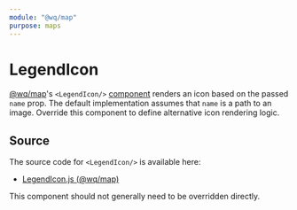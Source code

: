 ```yaml
---
module: "@wq/map"
purpose: maps
---
```


# LegendIcon

[@wq/map]'s `<LegendIcon/>` [component][index] renders an icon based on the passed `name` prop.  The default implementation assumes that `name` is a path to an image.  Override this component to define alternative icon rendering logic.

## Source

The source code for `<LegendIcon/>` is available here:

 * [LegendIcon.js (@wq/map)][map-src]

This component should not generally need to be overridden directly.

[index]: ./index.md
[@wq/map]: ../@wq/map.md
[map-src]: https://github.com/wq/wq.app/blob/main/packages/map/src/components/LegendIcon.js
